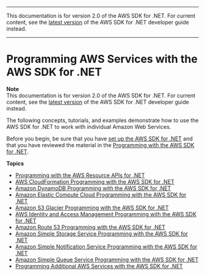 --------

This documentation is for version 2\.0 of the AWS SDK for \.NET\. For current content, see the [latest version](https://docs.aws.amazon.com/sdk-for-net/latest/developer-guide) of the AWS SDK for \.NET developer guide instead\.

--------

# Programming AWS Services with the AWS SDK for \.NET<a name="tutorials-examples"></a>

**Note**  
This documentation is for version 2\.0 of the AWS SDK for \.NET\. For current content, see the [latest version](https://docs.aws.amazon.com/sdk-for-net/latest/developer-guide) of the AWS SDK for \.NET developer guide instead\.

The following concepts, tutorials, and examples demonstrate how to use the AWS SDK for \.NET to work with individual Amazon Web Services\.

Before you begin, be sure that you have [set up the AWS SDK for \.NET](net-dg-setup.md) and that you have reviewed the material in the [Programming with the AWS SDK for \.NET](net-dg-programming-techniques.md)\.

**Topics**
+ [Programming with the AWS Resource APIs for \.NET](resource-level-apis-intro.md)
+ [AWS CloudFormation Programming with the AWS SDK for \.NET](cloudformation-apis-intro.md)
+ [Amazon DynamoDB Programming with the AWS SDK for \.NET](dynamodb-intro.md)
+ [Amazon Elastic Compute Cloud Programming with the AWS SDK for \.NET](ec2-apis-intro.md)
+ [Amazon S3 Glacier Programming with the AWS SDK for \.NET](glacier-apis-intro.md)
+ [AWS Identity and Access Management Programming with the AWS SDK for \.NET](iam-apis-intro.md)
+ [Amazon Route 53 Programming with the AWS SDK for \.NET](route53-apis-intro.md)
+ [Amazon Simple Storage Service Programming with the AWS SDK for \.NET](s3-apis-intro.md)
+ [Amazon Simple Notification Service Programming with the AWS SDK for \.NET](sns-apis-intro.md)
+ [Amazon Simple Queue Service Programming with the AWS SDK for \.NET](sqs-apis-intro.md)
+ [Programming Additional AWS Services with the AWS SDK for \.NET](other-apis-intro.md)